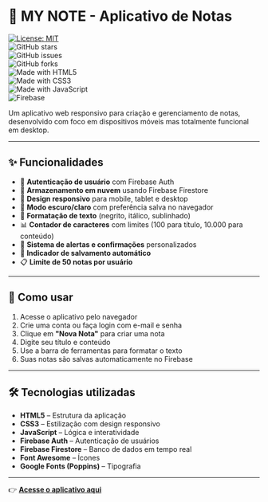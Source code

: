 # 📝 MY NOTE - Aplicativo de Notas

[![License: MIT](https://img.shields.io/badge/License-MIT-yellow.svg)](LICENSE)  
![GitHub stars](https://img.shields.io/github/stars/SEU_USUARIO/my-note?style=social)  
![GitHub issues](https://img.shields.io/github/issues/SEU_USUARIO/my-note)  
![GitHub forks](https://img.shields.io/github/forks/SEU_USUARIO/my-note?style=social)  
![Made with HTML5](https://img.shields.io/badge/Made%20with-HTML5-orange?logo=html5)  
![Made with CSS3](https://img.shields.io/badge/Made%20with-CSS3-blue?logo=css3)  
![Made with JavaScript](https://img.shields.io/badge/Made%20with-JavaScript-yellow?logo=javascript)  
![Firebase](https://img.shields.io/badge/Firebase-0059?logo=firebase)  

Um aplicativo web responsivo para criação e gerenciamento de notas, desenvolvido com foco em dispositivos móveis mas totalmente funcional em desktop.  

---

## ✨ Funcionalidades

- 🔐 **Autenticação de usuário** com Firebase Auth  
- 💾 **Armazenamento em nuvem** usando Firebase Firestore  
- 📱 **Design responsivo** para mobile, tablet e desktop  
- 🌙 **Modo escuro/claro** com preferência salva no navegador  
- 🎨 **Formatação de texto** (negrito, itálico, sublinhado)  
- 📊 **Contador de caracteres** com limites (100 para título, 10.000 para conteúdo)  
- 🔔 **Sistema de alertas e confirmações** personalizados  
- 💾 **Indicador de salvamento automático**  
- 📋 **Limite de 50 notas por usuário**  

---

## 🚀 Como usar

1. Acesse o aplicativo pelo navegador  
2. Crie uma conta ou faça login com e-mail e senha  
3. Clique em **"Nova Nota"** para criar uma nota  
4. Digite seu título e conteúdo  
5. Use a barra de ferramentas para formatar o texto  
6. Suas notas são salvas automaticamente no Firebase  

---

## 🛠️ Tecnologias utilizadas

- **HTML5** – Estrutura da aplicação  
- **CSS3** – Estilização com design responsivo  
- **JavaScript** – Lógica e interatividade  
- **Firebase Auth** – Autenticação de usuários  
- **Firebase Firestore** – Banco de dados em tempo real  
- **Font Awesome** – Ícones  
- **Google Fonts (Poppins)** – Tipografia  

---

👉 **[Acesse o aplicativo aqui]([https://SEU_USUARIO.github.io/my-note/](https://rawcdn.githack.com/Vicosinho/mynote/refs/heads/main/html/5.9))** 
